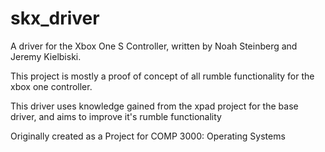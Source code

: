 # skx_driver
A driver for the Xbox One S Controller, written by Noah Steinberg and Jeremy Kielbiski.

This project is mostly a proof of concept of all rumble functionality for the xbox one controller.

This driver uses knowledge gained from the xpad project for the base driver, and aims to improve it's rumble functionality

Originally created as a Project for COMP 3000: Operating Systems
